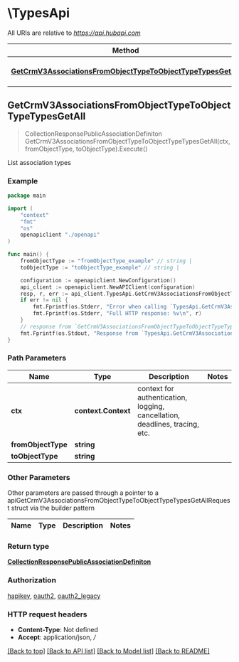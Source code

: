 # \TypesApi

All URIs are relative to *https://api.hubapi.com*

Method | HTTP request | Description
------------- | ------------- | -------------
[**GetCrmV3AssociationsFromObjectTypeToObjectTypeTypesGetAll**](TypesApi.md#GetCrmV3AssociationsFromObjectTypeToObjectTypeTypesGetAll) | **Get** /crm/v3/associations/{fromObjectType}/{toObjectType}/types | List association types



## GetCrmV3AssociationsFromObjectTypeToObjectTypeTypesGetAll

> CollectionResponsePublicAssociationDefiniton GetCrmV3AssociationsFromObjectTypeToObjectTypeTypesGetAll(ctx, fromObjectType, toObjectType).Execute()

List association types



### Example

```go
package main

import (
    "context"
    "fmt"
    "os"
    openapiclient "./openapi"
)

func main() {
    fromObjectType := "fromObjectType_example" // string | 
    toObjectType := "toObjectType_example" // string | 

    configuration := openapiclient.NewConfiguration()
    api_client := openapiclient.NewAPIClient(configuration)
    resp, r, err := api_client.TypesApi.GetCrmV3AssociationsFromObjectTypeToObjectTypeTypesGetAll(context.Background(), fromObjectType, toObjectType).Execute()
    if err != nil {
        fmt.Fprintf(os.Stderr, "Error when calling `TypesApi.GetCrmV3AssociationsFromObjectTypeToObjectTypeTypesGetAll``: %v\n", err)
        fmt.Fprintf(os.Stderr, "Full HTTP response: %v\n", r)
    }
    // response from `GetCrmV3AssociationsFromObjectTypeToObjectTypeTypesGetAll`: CollectionResponsePublicAssociationDefiniton
    fmt.Fprintf(os.Stdout, "Response from `TypesApi.GetCrmV3AssociationsFromObjectTypeToObjectTypeTypesGetAll`: %v\n", resp)
}
```

### Path Parameters


Name | Type | Description  | Notes
------------- | ------------- | ------------- | -------------
**ctx** | **context.Context** | context for authentication, logging, cancellation, deadlines, tracing, etc.
**fromObjectType** | **string** |  | 
**toObjectType** | **string** |  | 

### Other Parameters

Other parameters are passed through a pointer to a apiGetCrmV3AssociationsFromObjectTypeToObjectTypeTypesGetAllRequest struct via the builder pattern


Name | Type | Description  | Notes
------------- | ------------- | ------------- | -------------



### Return type

[**CollectionResponsePublicAssociationDefiniton**](CollectionResponsePublicAssociationDefiniton.md)

### Authorization

[hapikey](../README.md#hapikey), [oauth2](../README.md#oauth2), [oauth2_legacy](../README.md#oauth2_legacy)

### HTTP request headers

- **Content-Type**: Not defined
- **Accept**: application/json, */*

[[Back to top]](#) [[Back to API list]](../README.md#documentation-for-api-endpoints)
[[Back to Model list]](../README.md#documentation-for-models)
[[Back to README]](../README.md)

